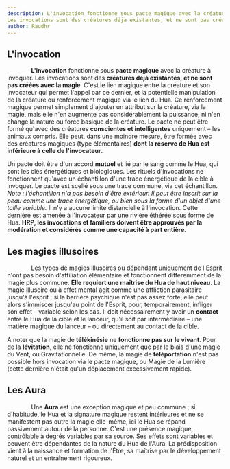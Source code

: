 ```yaml
---
description: L'invocation fonctionne sous pacte magique avec la créature à invoquer. 
Les invocations sont des créatures déjà existantes, et ne sont pas créées avec la magie. C'est le lien magique entre la créature et son invocateur qui permet l'appel par ce dernier, et la potentielle manipulation de la créature ou renforcement magique via le lien du Hua.
author: Raudhr
---
```


## L'invocation

    **L'invocation** fonctionne sous **pacte magique** avec la créature à invoquer. 
Les invocations sont des **créatures déjà existantes, et ne sont pas créées avec la magie**. C'est le lien magique entre la créature et son invocateur qui permet l'appel par ce dernier, et la potentielle manipulation de la créature ou renforcement magique via le lien du Hua. Ce renforcement magique permet simplement d'ajouter un attribut sur la créature, via la magie, mais elle n'en augmente pas considérablement la puissance, ni n'en change la nature ou force basique de la créature. 
Le pacte ne peut être formé qu'avec des créatures **conscientes et intelligentes** uniquement – les animaux compris. Elle peut, dans une moindre mesure, être formée avec des créatures magiques (type élémentaires) **dont la réserve de Hua est inférieure à celle de l'invocateur**. 

Un pacte doit être d'un accord **mutuel** et lié par le sang comme le Hua, qui sont les clés énergétiques et biologiques. Les rituels d'invocations ne fonctionnent qu'avec un échantillon d'une trace énergétique de la cible à invoquer. Le pacte est scellé sous une trace commune, via cet échantillon. 
*Note : l'échantillon n'a pas besoin d'être extérieur. Il peut être inscrit sur la peau comme une trace énergétique, ou bien sous la forme d'un objet d'une taille variable.* 
Il n'y a aucune limite distancielle à l'invocation. Cette dernière est amenée à l'invocateur par une rivière éthérée sous forme de Hua.
**HRP, les invocations et familiers doivent être approuvés par la modération et considérés comme une capacité à part entière**. 

## Les magies illusoires

    Les types de magies illusoires ou dépendant uniquement de l'Esprit n'ont pas besoin d'affiliation élémentaire et fonctionnent différemment de la magie plus commune. **Elle requiert une maîtrise du Hua de haut niveau**.
La magie illusoire ou à effet mental agit comme une affliction parasitaire jusqu'à l'esprit ; si la barrière psychique n'est pas assez forte, elle peut alors s'immiscer jusqu'au point de l'Esprit, pour, temporairement, infliger son effet – variable selon les cas. 
Il doit nécessairement y avoir un **contact** entre le Hua de la cible et le lanceur, qu'il soit par intermédiaire – une matière magique du lanceur – ou directement au contact de la cible. 

A noter que la magie de **télékinésie** ne **fonctionne pas sur le vivant**.
Pour de la **lévitation**, elle ne fonctionne uniquement que par le biais d'une magie du Vent, ou Gravitationnelle.
De même, la magie de **téléportation** n'est pas possible hors invocation via le pacte magique, ou Magie de la Lumière (cette dernière n'était qu'un déplacement excessivement rapide).

## Les Aura

    Une **Aura** est une exception magique et peu commune ; si d'habitude, le Hua et la signature magique restent intérieures et ne se manifestent pas outre la magie elle-même, ici le Hua se répand passivement autour de la personne. C'est une présence magique, contrôlable à degrés variables par sa source. Ses effets sont variables et peuvent être dépendantes de la nature du Hua de l'Aura. 
La prédisposition vient à la naissance et formation de l'Être, sa maîtrise par le développement naturel et un entraînement rigoureux.

